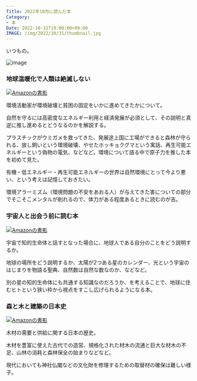 ```yaml
---
Title: 2022年10月に読んだ本
Category:
- 本
Date: 2022-10-31T19:00:00+09:00
IMAGE: /img/2022/10/31/thumbnail.jpg
---
```


いつもの。


![image](/img/2022/10/31/thumbnail.jpg)



### 地球温暖化で人類は絶滅しない

<a href="https://www.amazon.co.jp/%E5%9C%B0%E7%90%83%E6%B8%A9%E6%9A%96%E5%8C%96%E3%81%A7%E4%BA%BA%E9%A1%9E%E3%81%AF%E7%B5%B6%E6%BB%85%E3%81%97%E3%81%AA%E3%81%84-%E7%92%B0%E5%A2%83%E5%8D%B1%E6%A9%9F%E3%82%92%E8%AD%A6%E5%91%8A%E3%81%99%E3%82%8B%E4%BA%BA%E3%81%9F%E3%81%A1%E3%81%8C%E8%A6%8B%E9%81%8E%E3%81%94%E3%81%97%E3%81%A6%E3%81%84%E3%82%8B%E3%81%93%E3%81%A8-Michael-Shellenberger-ebook/dp/B0B7QN8TD6?__mk_ja_JP=%E3%82%AB%E3%82%BF%E3%82%AB%E3%83%8A&keywords=%E5%9C%B0%E7%90%83%E6%B8%A9%E6%9A%96%E5%8C%96%E3%81%A7%E4%BA%BA%E9%A1%9E%E3%81%AF%E7%B5%B6%E6%BB%85%E3%81%97%E3%81%AA%E3%81%84&qid=1667206234&qu=eyJxc2MiOiIxLjAzIiwicXNhIjoiMC43OCIsInFzcCI6IjAuNTIifQ%3D%3D&s=books&sr=1-1&linkCode=li3&tag=ab1025-22&linkId=bb8513feff4f2ef1b7de2e6d6e12385f&language=ja_JP&ref_=as_li_ss_il" target="_blank"><img border="0" src="//ws-fe.amazon-adsystem.com/widgets/q?_encoding=UTF8&ASIN=B0B7QN8TD6&Format=_SL250_&ID=AsinImage&MarketPlace=JP&ServiceVersion=20070822&WS=1&tag=ab1025-22&language=ja_JP" alt="Amazonの書影" ></a><img src="https://ir-jp.amazon-adsystem.com/e/ir?t=ab1025-22&language=ja_JP&l=li3&o=9&a=B0B7QN8TD6" width="1" height="1" border="0" alt="" style="border:none !important; margin:0px !important;" />

環境活動家が環境破壊と貧困の固定をいかに進めてきたかについて。

自然を守るには高密度なエネルギー利用と経済発展が必須として、その説明と真逆に推し進めるとどうなるのかを解説する。

プラスチックがウミガメを救ってきた、発展途上国に工場ができると森林が守られる、放し飼いという環境破壊、やせたホッキョクグマという寓話、再生可能エネルギーという偽物の電気、などなど。環境について語る中で原子力を推した本を初めて見た。

有機・低エネルギー・再生可能エネルギーの世界は自然環境にとって今より悪い、という考えは記憶しておきたい。

環境アラーミズム（環境問題の不安をあおる人）が与えてきた害についての部分でそこそこメンタルが削れるので、体力がある程度あるときに読むのが吉。


### 宇宙人と出会う前に読む本

<a href="https://www.amazon.co.jp/%E5%AE%87%E5%AE%99%E4%BA%BA%E3%81%A8%E5%87%BA%E4%BC%9A%E3%81%86%E5%89%8D%E3%81%AB%E8%AA%AD%E3%82%80%E6%9C%AC-%E5%85%A8%E5%AE%87%E5%AE%99%E3%81%A7%E5%85%B1%E9%80%9A%E3%81%AE%E6%95%99%E9%A4%8A%E3%82%92%E8%BA%AB%E3%81%AB%E3%81%A4%E3%81%91%E3%82%88%E3%81%86-%E3%83%96%E3%83%AB%E3%83%BC%E3%83%90%E3%83%83%E3%82%AF%E3%82%B9-%E9%AB%98%E6%B0%B4-%E8%A3%95%E4%B8%80/dp/4065243114?__mk_ja_JP=%E3%82%AB%E3%82%BF%E3%82%AB%E3%83%8A&crid=2HTPZZZCJ4DX9&keywords=%E5%AE%87%E5%AE%99%E4%BA%BA%E3%81%A8%E5%87%BA%E4%BC%9A%E3%81%86%E5%89%8D%E3%81%AB%E8%AA%AD%E3%82%80%E6%9C%AC&qid=1667206271&qu=eyJxc2MiOiIxLjM1IiwicXNhIjoiMS4wMCIsInFzcCI6IjEuMDkifQ%3D%3D&s=books&sprefix=%E5%AE%87%E5%AE%99%E4%BA%BA%E3%81%A8%E5%87%BA%E4%BC%9A%E3%81%86%E5%89%8D%E3%81%AB%E8%AA%AD%E3%82%80%E6%9C%AC%2Cstripbooks%2C165&sr=1-1&linkCode=li3&tag=ab1025-22&linkId=a74bdc0c8efcef47066bfb9f3c1df488&language=ja_JP&ref_=as_li_ss_il" target="_blank"><img border="0" src="//ws-fe.amazon-adsystem.com/widgets/q?_encoding=UTF8&ASIN=4065243114&Format=_SL250_&ID=AsinImage&MarketPlace=JP&ServiceVersion=20070822&WS=1&tag=ab1025-22&language=ja_JP" alt="Amazonの書影" ></a><img src="https://ir-jp.amazon-adsystem.com/e/ir?t=ab1025-22&language=ja_JP&l=li3&o=9&a=4065243114" width="1" height="1" border="0" alt="" style="border:none !important; margin:0px !important;" />

宇宙で知的生命体と話すとなった場合に、地球人である自分のことをどう説明するか。

地球の場所をどう説明するか、太陽が2つある星のカレンダー、光という宇宙のはじまりを物語る聖典、自然数は自然な数なのか、などなど。

別の星の知的生命体にも共通する知識なのだろうか、を考えることで、地球に住むヒトという狭い枠から視点をすこし広げられるようになる本。


### 森と木と建築の日本史

<a href="https://www.amazon.co.jp/%E6%A3%AE%E3%81%A8%E6%9C%A8%E3%81%A8%E5%BB%BA%E7%AF%89%E3%81%AE%E6%97%A5%E6%9C%AC%E5%8F%B2-%E5%B2%A9%E6%B3%A2%E6%96%B0%E6%9B%B8-%E6%B5%B7%E9%87%8E-%E8%81%A1-ebook/dp/B0B6F42GXZ?_encoding=UTF8&qid=1667206306&sr=1-1&linkCode=li3&tag=ab1025-22&linkId=96ac8b4b6d2ace932a0c98d06d95360b&language=ja_JP&ref_=as_li_ss_il" target="_blank"><img border="0" src="//ws-fe.amazon-adsystem.com/widgets/q?_encoding=UTF8&ASIN=B0B6F42GXZ&Format=_SL250_&ID=AsinImage&MarketPlace=JP&ServiceVersion=20070822&WS=1&tag=ab1025-22&language=ja_JP" alt="Amazonの書影" ></a><img src="https://ir-jp.amazon-adsystem.com/e/ir?t=ab1025-22&language=ja_JP&l=li3&o=9&a=B0B6F42GXZ" width="1" height="1" border="0" alt="" style="border:none !important; margin:0px !important;" />

木材の需要と供給に関する日本の歴史。

木材を豊富に使えた古代での造営、規格化された材木の流通と巨大な材木の不足、山林の消耗と森林保全の始まりなどなど。

現代においても神社仏閣などの文化財を修理するための取替材の確保は難しい様子。

